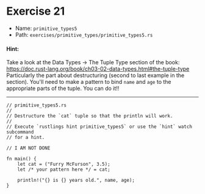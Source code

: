 # Exercise 21

- Name: ```primitive_types5```
- Path: ```exercises/primitive_types/primitive_types5.rs```
#### Hint: 

Take a look at the Data Types -> The Tuple Type section of the book:
https://doc.rust-lang.org/book/ch03-02-data-types.html#the-tuple-type
Particularly the part about destructuring (second to last example in the section).
You'll need to make a pattern to bind `name` and `age` to the appropriate parts
of the tuple. You can do it!!


---



```rust,editable
// primitive_types5.rs
//
// Destructure the `cat` tuple so that the println will work.
//
// Execute `rustlings hint primitive_types5` or use the `hint` watch subcommand
// for a hint.

// I AM NOT DONE

fn main() {
    let cat = ("Furry McFurson", 3.5);
    let /* your pattern here */ = cat;

    println!("{} is {} years old.", name, age);
}

```
